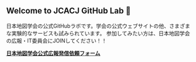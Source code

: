 ## Welcome to JCACJ GitHub Lab 👋

日本地図学会の公式GitHubラボです。学会の公式ウェブサイトの他、さまざまな実験的なサービスも試みられています。 
参加してみたい方は、日本地図学会の広報・IT委員会にJOINしてください！！

**[日本地図学会公式広報発信依頼フォーム](https://forms.gle/YhaToocBiRh2XTSz5)**

<!--

**Here are some ideas to get you started:**

🙋‍♀️ A short introduction - what is your organization all about?
🌈 Contribution guidelines - how can the community get involved?
👩‍💻 Useful resources - where can the community find your docs? Is there anything else the community should know?
🍿 Fun facts - what does your team eat for breakfast?
🧙 Remember, you can do mighty things with the power of [Markdown](https://docs.github.com/github/writing-on-github/getting-started-with-writing-and-formatting-on-github/basic-writing-and-formatting-syntax)
-->

